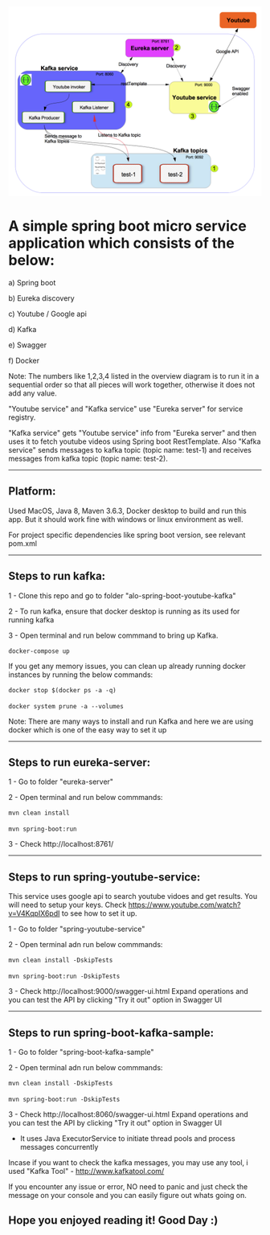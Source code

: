 

![Overview](https://github.com/alogithub1/alo-spring-boot-youtube-kafka/blob/master/Springboot-youtube-kafka-overview.png)


# A simple spring boot micro service application which consists of the below:

a) Spring boot

b) Eureka discovery

c) Youtube / Google api

d) Kafka

e) Swagger

f) Docker

Note: The numbers like 1,2,3,4 listed in the overview diagram is to run it in a sequential order so that all pieces will work together, otherwise it does not add any value.

"Youtube service" and "Kafka service" use "Eureka server" for service registry.

"Kafka service" gets "Youtube service" info from "Eureka server" and then uses it to fetch youtube videos using Spring boot RestTemplate. Also "Kafka service" sends messages to kafka topic (topic name: test-1) and receives messages from kafka topic (topic name: test-2).

-----------------------------------
## Platform:

Used MacOS, Java 8, Maven 3.6.3, Docker desktop to build and run this app. But it should work fine with windows or linux environment as well.

For project specific dependencies like spring boot version, see relevant pom.xml

-----------------------------------
## Steps to run kafka:

1 - Clone this repo and go to folder "alo-spring-boot-youtube-kafka"

2 - To run kafka, ensure that docker desktop is running as its used for running kafka

3 - Open terminal and run below commmand to bring up Kafka.
    
    docker-compose up
    
   If you get any memory issues, you can clean up already running docker instances by running the below commands:
   
    docker stop $(docker ps -a -q)

    docker system prune -a --volumes
    
Note: There are many ways to install and run Kafka and here we are using docker which is one of the easy way to set it up

-----------------------------------
## Steps to run eureka-server:

1 - Go to folder "eureka-server"

2 - Open terminal and run below commmands:

    mvn clean install
    
    mvn spring-boot:run
    
3 - Check http://localhost:8761/ 

-----------------------------------
## Steps to run spring-youtube-service:

This service uses google api to search youtube vidoes and get results. You will need to setup your keys.
Check https://www.youtube.com/watch?v=V4KqpIX6pdI to see how to set it up.

1 - Go to folder "spring-youtube-service"

2 - Open terminal adn run below commmands:

    mvn clean install -DskipTests
    
    mvn spring-boot:run -DskipTests
    
3 - Check http://localhost:9000/swagger-ui.html Expand operations and you can test the API by clicking "Try it out" option in Swagger UI

-----------------------------------
## Steps to run spring-boot-kafka-sample:

1 - Go to folder "spring-boot-kafka-sample"

2 - Open terminal adn run below commmands:

    mvn clean install -DskipTests
    
    mvn spring-boot:run -DskipTests
    
3 - Check http://localhost:8060/swagger-ui.html Expand operations and you can test the API by clicking "Try it out" option in Swagger UI

* It uses Java ExecutorService to initiate thread pools and process messages concurrently

Incase if you want to check the kafka messages, you may use any tool, i used "Kafka Tool" - http://www.kafkatool.com/


If you encounter any issue or error, NO need to panic and just check the message on your console and you can easily figure out whats going on.


## Hope you enjoyed reading it! Good Day :)
